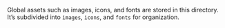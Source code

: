 Global assets such as images, icons, and fonts are stored in this directory.
It’s subdivided into `images`, `icons`, and `fonts` for organization.